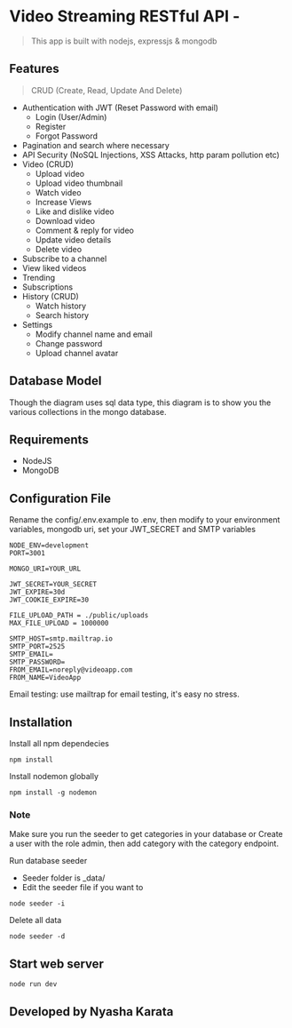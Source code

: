 # Video Streaming RESTful API - 

> This app is built with nodejs, expressjs & mongodb

## Features

> CRUD (Create, Read, Update And Delete)

- Authentication with JWT (Reset Password with email)
  - Login (User/Admin)
  - Register
  - Forgot Password
- Pagination and search where necessary
- API Security (NoSQL Injections, XSS Attacks, http param pollution etc)
- Video (CRUD)
  - Upload video
  - Upload video thumbnail
  - Watch video
  - Increase Views
  - Like and dislike video
  - Download video
  - Comment & reply for video
  - Update video details
  - Delete video
- Subscribe to a channel
- View liked videos
- Trending
- Subscriptions
- History (CRUD)
  - Watch history
  - Search history
- Settings
  - Modify channel name and email
  - Change password
  - Upload channel avatar


## Database Model

Though the diagram uses sql data type, this diagram is to show you the various collections in the mongo database.



## Requirements

- NodeJS
- MongoDB

## Configuration File

Rename the config/.env.example to .env, then modify to your environment variables, mongodb uri, set your JWT_SECRET and SMTP variables

```ENV
NODE_ENV=development
PORT=3001

MONGO_URI=YOUR_URL

JWT_SECRET=YOUR_SECRET
JWT_EXPIRE=30d
JWT_COOKIE_EXPIRE=30

FILE_UPLOAD_PATH = ./public/uploads
MAX_FILE_UPLOAD = 1000000

SMTP_HOST=smtp.mailtrap.io
SMTP_PORT=2525
SMTP_EMAIL=
SMTP_PASSWORD=
FROM_EMAIL=noreply@videoapp.com
FROM_NAME=VideoApp
```

Email testing: use mailtrap for email testing, it's easy no stress.

## Installation

Install all npm dependecies

```console
npm install
```

Install nodemon globally

```console
npm install -g nodemon
```

### Note

Make sure you run the seeder to get categories in your database or Create a user with the role admin, then add category with the category endpoint.

Run database seeder

- Seeder folder is \_data/
- Edit the seeder file if you want to

```console
node seeder -i
```

Delete all data

```console
node seeder -d
```

## Start web server

```console
node run dev
```



## Developed by Nyasha Karata


